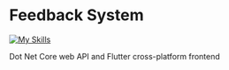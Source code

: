 # Feedback System

[![My Skills](https://skillicons.dev/icons?i=dotnet,cs,flutter,dart)](https://skillicons.dev)

Dot Net Core web API and Flutter cross-platform frontend 



